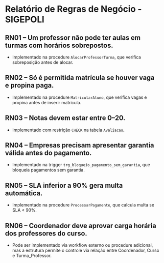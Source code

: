 # Relatório de Regras de Negócio - SIGEPOLI

## RN01 – Um professor não pode ter aulas em turmas com horários sobrepostos.
- Implementado na procedure `AlocarProfessorTurma`, que verifica sobreposição antes de alocar.

## RN02 – Só é permitida matrícula se houver vaga e propina paga.
- Implementado na procedure `MatricularAluno`, que verifica vagas e propina antes de inserir matrícula.

## RN03 – Notas devem estar entre 0–20.
- Implementado com restrição `CHECK` na tabela `Avaliacao`.

## RN04 – Empresas precisam apresentar garantia válida antes do pagamento.
- Implementado na trigger `trg_bloqueio_pagamento_sem_garantia`, que bloqueia pagamentos sem garantia.

## RN05 – SLA inferior a 90% gera multa automática.
- Implementado na procedure `ProcessarPagamento`, que calcula multa se SLA < 90%.

## RN06 – Coordenador deve aprovar carga horária dos professores do curso.
- Pode ser implementado via workflow externo ou procedure adicional, mas a estrutura permite o controle via relação entre Coordenador, Curso e Turma_Professor. 